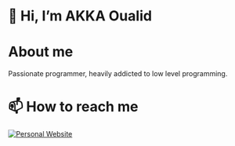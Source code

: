 # 👋 Hi, I’m AKKA Oualid
# About me
Passionate programmer, heavily addicted to low level programming.

# 📫 How to reach me
[![Personal Website](https://img.shields.io/website/https/oualid.me.svg)](https://oualid.me)
